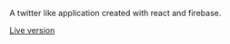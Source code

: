 <p> A twitter like application created with react and firebase.</p>
<p><a href="https://chibi-screams.firebaseapp.com/">Live version</a></p>
